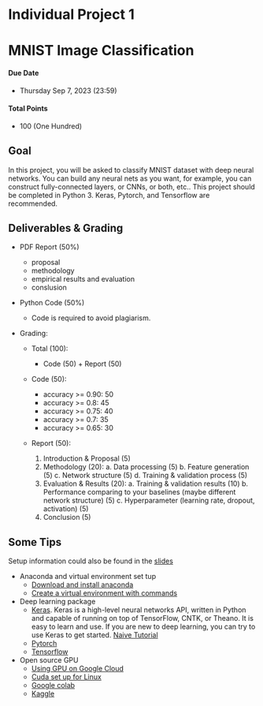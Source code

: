 # Individual Project 1
# MNIST Image Classification

#### Due Date
* Thursday Sep 7, 2023 (23:59)

#### Total Points
* 100 (One Hundred)

## Goal
In this project, you will be asked to classify MNIST dataset with deep neural networks. You can build any neural nets as you want, for example, you can construct fully-connected layers, or CNNs, or both, etc.. This project should be completed in Python 3. Keras, Pytorch, and Tensorflow are recommended.

## Deliverables & Grading
* PDF Report (50%)
    * proposal
    * methodology
    * empirical results and evaluation
    * conslusion
    
* Python Code (50%)
    * Code is required to avoid plagiarism.
   
* Grading:
  * Total (100):
    * Code (50) + Report (50)

  * Code (50):
    * accuracy >= 0.90: 50
    * accuracy >= 0.8: 45
    * accuracy >= 0.75: 40
    * accuracy >= 0.7: 35
    * accuracy >= 0.65: 30

  * Report (50):
    1. Introduction & Proposal (5)
    2. Methodology (20):
        a. Data processing (5)
        b. Feature generation (5)
        c. Network structure (5)
        d. Training & validation process (5)
    3. Evaluation & Results (20):
        a. Training & validation results (10)
        b. Performance comparing to your baselines (maybe different network structure) (5)
        c. Hyperparameter (learning rate, dropout, activation) (5)
    4. Conclusion (5)

## Some Tips
Setup information could also be found in the [slides](https://docs.google.com/presentation/d/1yk-6ns706YAiDXM7nuTowcwhXaxs9hYFQ4-Ugpg_Vqg/edit?usp=sharing)
* Anaconda and virtual environment set tup
   * [Download and install anaconda](https://www.anaconda.com/distribution/)
   * [Create a virtual environment with commands](https://conda.io/projects/conda/en/latest/user-guide/tasks/manage-environments.html#creating-an-environment-with-commands)
* Deep learning package
   * [Keras](https://keras.io/). Keras is a high-level neural networks API, written in Python and capable of running on top of TensorFlow, CNTK, or Theano. It is easy to learn and use. If you are new to deep learning, you can try to use Keras to get started. [Naive Tutorial](https://github.com/yingxue-zhang/INFO536/blob/main/project2/keras_tutorial.ipynb)
   * [Pytorch](https://pytorch.org/tutorials/)
   * [Tensorflow](https://www.tensorflow.org/tutorials)
* Open source GPU
   * [Using GPU on Google Cloud](https://github.com/yanhuata/DS504CS586-S20/blob/master/project2/keras_tutorial.ipynb)
   * [Cuda set up for Linux](https://docs.google.com/document/d/1rioVwqvZCbn58a_5wqs5aT3YbRsiPXs9KmIuYhmM1gY/edit?usp=sharing)
   * [Google colab](https://colab.research.google.com/notebooks/gpu.ipynb)
   * [Kaggle](https://www.kaggle.com/dansbecker/running-kaggle-kernels-with-a-gpu)

